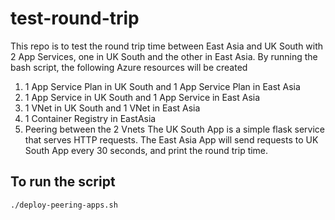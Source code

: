 # test-round-trip
This repo is to test the round trip time between East Asia and UK South with 2 App Services, one in UK South and the other in East Asia.
By running the bash script, the following Azure resources will be created
1. 1 App Service Plan in UK South and 1 App Service Plan in East Asia
2. 1 App Service in UK South and 1 App Service in East Asia
3. 1 VNet in UK South and 1 VNet in East Asia
4. 1 Container Registry in EastAsia
5. Peering between the 2 Vnets
The UK South App is a simple flask service that serves HTTP requests.
The East Asia App will send requests to UK South App every 30 seconds, and print the round trip time.

## To run the script
`./deploy-peering-apps.sh`